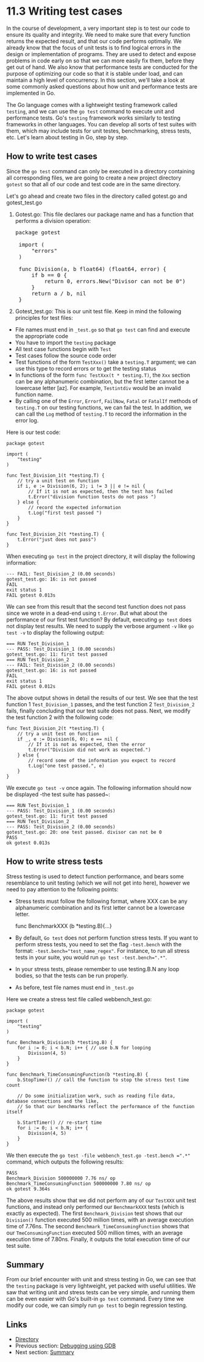 # 11.3 Writing test cases

In the course of development, a very important step is to test our code to ensure its quality and integrity. We need to make sure that every function returns the expected result, and that our code performs optimally. We already know that the focus of unit tests is to find logical errors in the design or implementation of programs. They are used to detect and expose problems in code early on so that we can more easily fix them, before they get out of hand. We also know that performance tests are conducted for the purpose of optimizing our code so that it is stable under load, and can maintain a high level of concurrency. In this section, we'll take a look at some commonly asked questions about how unit and performance tests are implemented in Go.     

The Go language comes with a lightweight testing framework called `testing`, and we can use the `go test` command to execute unit and performance tests. Go's `testing` framework works similarly to testing frameworks in other languages. You can develop all sorts of test suites with them, which may include tests for unit testes, benchmarking, stress tests, etc. Let's learn about testing in Go, step by step.       

## How to write test cases

Since the `go test` command can only be executed in a directory containing all corresponding files, we are going to create a new project directory `gotest` so that all of our code and test code are in the same directory.

Let's go ahead and create two files in the directory called gotest.go and gotest_test.go

1. Gotest.go: This file declares our package name and has a function that performs a division operation:

	<pre>package gotest
	
	import (
		"errors"
	)
	
	func Division(a, b float64) (float64, error) {
		if b == 0 {
			return 0, errors.New("Divisor can not be 0")
		}
		return a / b, nil
	}</pre>

2. Gotest_test.go: This is our unit test file. Keep in mind the following principles for test files:

- File names must end in `_test.go` so that `go test` can find and execute the appropriate code
- You have to import the `testing` package
- All test case functions begin with `Test`
- Test cases follow the source code order 
- Test functions of the form `TestXxx()` take a `testing.T` argument; we can use this type to record errors or to get the testing status
- In functions of the form `func TestXxx(t * testing.T)`, the `Xxx` section can be any alphanumeric combination, but the first letter cannot be a lowercase letter [az]. For example, `Testintdiv` would be an invalid function name.
- By calling one of the `Error`, `Errorf`, `FailNow`, `Fatal` or `FatalIf` methods of `testing.T` on our testing functions, we can fail the test. In addition, we can call the `Log` method of `testing.T` to record the information in the error log. 

Here is our test code:

	package gotest

	import (
		"testing"
	)

	func Test_Division_1(t *testing.T) {
		// try a unit test on function
		if i, e := Division(6, 2); i != 3 || e != nil { 
			// If it is not as expected, then the test has failed 
			t.Error("division function tests do not pass ") 
		} else {
			// record the expected information
			t.Log("first test passed ") 
		}
	}

	func Test_Division_2(t *testing.T) {
		t.Error("just does not pass")
	}


When executing `go test` in the project directory, it will display the following information:

	--- FAIL: Test_Division_2 (0.00 seconds)
	gotest_test.go: 16: is not passed
	FAIL
	exit status 1
	FAIL gotest 0.013s
	
We can see from this result that the second test function does not pass since we wrote in a dead-end using `t.Error`. But what about the performance of our first test function?  By default, executing `go test` does not display test results. We need to supply the verbose argument `-v` like `go test -v` to display the following output:

	=== RUN Test_Division_1
	--- PASS: Test_Division_1 (0.00 seconds)
	gotest_test.go: 11: first test passed
	=== RUN Test_Division_2
	--- FAIL: Test_Division_2 (0.00 seconds)
	gotest_test.go: 16: is not passed
	FAIL
	exit status 1
	FAIL gotest 0.012s
	
The above output shows in detail the results of our test. We see that the test function 1 `Test_Division_1` passes, and the test function 2 `Test_Division_2` fails, finally concluding that our test suite does not pass. Next, we modify the test function 2 with the following code:

	func Test_Division_2(t *testing.T) {
		// try a unit test on function
		if _, e := Division(6, 0); e == nil { 
			// If it is not as expected, then the error
			t.Error("Division did not work as expected.") 
		} else {
			// record some of the information you expect to record
			t.Log("one test passed.", e) 
		}
	}

We execute `go test -v` once again. The following information should now be displayed -the test suite has passed~:

	=== RUN Test_Division_1
	--- PASS: Test_Division_1 (0.00 seconds)
	gotest_test.go: 11: first test passed
	=== RUN Test_Division_2
	--- PASS: Test_Division_2 (0.00 seconds)
	gotest_test.go: 20: one test passed. divisor can not be 0
	PASS
	ok gotest 0.013s

## How to write stress tests

Stress testing is used to detect function performance, and bears some resemblance to unit testing (which we will not get into here), however we need to pay attention to the following points:

- Stress tests must follow the following format, where XXX can be any alphanumeric combination and its first letter cannot be a lowercase letter. 

	func BenchmarkXXX (b *testing.B){...}

- By default, `Go test` does not perform function stress tests. If you want to perform stress tests, you need to set the flag `-test.bench` with the format: `-test.bench="test_name_regex"`. For instance, to run all stress tests in your suite, you would run `go test -test.bench=".*"`. 
- In your stress tests, please remember to use testing.B.N any loop bodies, so that the tests can be run properly.
- As before, test file names must end in `_test.go`

Here we create a stress test file called webbench_test.go:

	package gotest

	import (
		"testing"
	)

	func Benchmark_Division(b *testing.B) {
		for i := 0; i < b.N; i++ { // use b.N for looping
			Division(4, 5)
		}
	}

	func Benchmark_TimeConsumingFunction(b *testing.B) {
		b.StopTimer() // call the function to stop the stress test time count

		// Do some initialization work, such as reading file data, database connections and the like,
		// So that our benchmarks reflect the performance of the function itself

		b.StartTimer() // re-start time
		for i := 0; i < b.N; i++ {
			Division(4, 5)
		}
	}



We then execute the `go test -file webbench_test.go -test.bench =".*"` command, which outputs the following results:

	PASS
	Benchmark_Division 500000000 7.76 ns/ op
	Benchmark_TimeConsumingFunction 500000000 7.80 ns/ op
	ok gotest 9.364s

The above results show that we did not perform any of our `TestXXX` unit test functions, and instead only performed our `BenchmarkXXX` tests (which is exactly as expected). The first `Benchmark_Division` test shows that our `Division()` function executed 500 million times, with an average execution time of 7.76ns. The second `Benchmark_TimeConsumingFunction` shows that our `TmeConsumingFunction` executed 500 million times, with an average execution time of 7.80ns. Finally, it outputs the total execution time of our test suite.

## Summary

From our brief encounter with unit and stress testing in Go, we can see that the `testing` package is very lightweight, yet packed with useful utilities. We saw that writing unit and stress tests can be very simple, and running them can be even easier with Go's built-in `go test` command. Every time we modify our code, we can simply run `go test` to begin regression testing.

## Links

- [Directory](build-web-application-with-golang-en.md)
- Previous section: [Debugging using GDB](11.2.md)
- Next section: [Summary](11.4.md)
